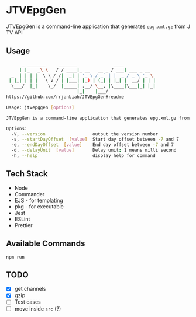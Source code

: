 # JTVEpgGen

JTVEpgGen is a command-line application that generates `epg.xml.gz` from J TV API

## Usage

```bash
      _ _______     _______              ____
     | |_   _\ \   / / ____|_ __   __ _ / ___| ___ _ __
  _  | | | |  \ \ / /|  _| | '_ \ / _` | |  _ / _ \ '_ \
 | |_| | | |   \ V / | |___| |_) | (_| | |_| |  __/ | | |
  \___/  |_|    \_/  |_____| .__/ \__, |\____|\___|_| |_|
                           |_|    |___/
https://github.com/rrjanbiah/JTVEpgGen#readme

Usage: jtvepggen [options]

JTVEpgGen is a command-line application that generates epg.xml.gz from J TV API

Options:
  -V, --version                  output the version number
  -s, --startDayOffset  [value]  Start day offset between -7 and 7
  -e, --endDayOffset  [value]    End day offset between -7 and 7
  -d, --delayUnit  [value]       Delay unit; 1 means milli second
  -h, --help                     display help for command
```

## Tech Stack

- Node
- Commander
- EJS - for templating
- pkg - for executable
- Jest
- ESLint
- Prettier

## Available Commands

`npm run`

## TODO

- [x] get channels
- [x] gzip
- [ ] Test cases
- [ ] move inside `src` (?)

